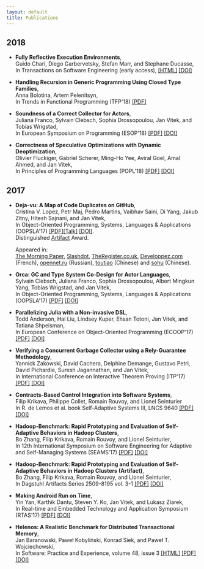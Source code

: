 ```yaml
---
layout: default
title: Publications
---
```


## 2018

<!-- July 16-18 
- **Tests from Traces: Automated Unit Test Extraction for R**,
  Filip Křikava, Jan Vitek, 
  In International Symposium on Software Testing and Analysis (ISSTA'18)
  [[PDF]]()
  [[DOI]]()
  [[Artifact]]()
-->

<!-- July 15-21 
- **KafKa: Gradual Typing for Objects**,
  Benjamin Chung, Paley Li, Francesco Zappa Nardelli, and Jan Vitek,
  In European Conference on Object-Oriented Programming (ECOOP'18)
  [[PDF]]()
  [[DOI]]()
-->

<!-- July 10-13
-  **Automated unit test generation using genthat**,
  Filip Křikava, Jan Vitek, 
  In The Conference for Users of R (userR!'18)
  [[PDF]]()
  [[DOI]]()
-->

- **Fully Reflective Execution Environments**,  
  Guido Chari, Diego Garbervetsky, Stefan Marr, and Stephane Ducasse,  
  In Transactions on Software Engineering (early access),
  [[HTML]](https://ieeexplore.ieee.org/document/8307099/)
  [[DOI]](https://doi.org/10.1109/TSE.2018.2812715)

- **Handling Recursion in Generic Programming Using Closed Type Families**,  
  Anna Bolotina, Artem Pelenitsyn,  
  In Trends in Functional Programming (TFP'18)
  [[PDF]](http://staff.mmcs.sfedu.ru/~ulysses/Papers/2018-TFP-dgp-recursion.pdf)

- **Soundness of a Correct Collector for Actors**,  
  Juliana Franco, Sylvain Clebsch, Sophia Drossopoulou, Jan Vitek, and Tobias Wrigstad,  
  In European Symposium on Programming (ESOP'18)
  [[PDF]](http://janvitek.org/pubs/esop18.pdf)
  [[DOI]](https://dx.doi.org/10.1007/978-3-319-89884-1_31)

- **Correctness of Speculative Optimizations with Dynamic Deoptimization**,  
  Olivier Fluckiger, Gabriel Scherer, Ming-Ho Yee, Aviral Goel, Amal Ahmed, and Jan Vitek,  
  In Principles of Programming Languages (POPL'18)
  [[PDF]](http://janvitek.org/pubs/popl18.pdf)
  [[DOI]](https://doi.org/10.1145/3158137)

## 2017

- **Deja-vu: A Map of Code Duplicates on GitHub**,  
  Cristina V. Lopez, Petr Maj, Pedro Martins, Vaibhav Saini, Di Yang, Jakub Zitny, Hitesh Sajnani, and Jan Vitek,  
  In Object-Oriented Programming, Systems, Languages & Applications (OOPSLA'17)
  [[PDF]](http://janvitek.org/pubs/oopsla17b.pdf)[[Talk]](https://www.youtube.com/watch?v=4M-ASEpVOaY)
  [[DOI]](https://doi.org/10.1145/3133908).  
  Distinguished [Artifact](http://mondego.ics.uci.edu/projects/dejavu/) Award.
  
  Appeared in:    
  [The Morning Paper](http://blog.acolyer.org/2017/11/20/dejavu-a-map-of-code-duplicates-on-github),
  [Slashdot](https://developers.slashdot.org/story/17/11/23/2352233/more-than-half-of-github-is-duplicate-code-researchers-find),
  [TheRegister.co.uk](https://www.theregister.co.uk/2017/11/21/github_duplicate_code/),
  [Developpez.com](https://www.developpez.com/actu/175363/GitHub-des-chercheurs-estiment-que-plus-de-la-moitie-des-codes-ecrits-en-Java-Python-C-Cplusplus-et-JavaScript-sont-dupliques/) (French),
  [opennet.ru](https://www.opennet.ru/opennews/art.shtml?num=47596) (Russian),
  [toutiao](https://www.toutiao.com/a6491879685222302221/) (Chinese) 
  and [sohu](http://www.sohu.com/a/206363660_114760) (Chinese).

- **Orca: GC and Type System Co-Design for Actor Languages**,  
  Sylvain Clebsch, Juliana Franco, Sophia Drossopoulou, Albert Mingkun Yang, Tobias Wrigstad, and Jan Vitek,  
  In Object-Oriented Programming, Systems, Languages & Applications (OOPSLA'17)
  [[PDF]](http://janvitek.org/pubs/oopsla17a.pdf)
  [[DOI]](https://doi.org/10.1145/3133896)

- **Parallelizing Julia with a Non-invasive DSL**,  
  Todd Anderson, Hai Liu, Lindsey Kuper, Ehsan Totoni, Jan Vitek, and Tatiana Shpeisman,  
  In European Conference on Object-Oriented Programming (ECOOP'17)
  [[PDF]](http://janvitek.org/pubs/ecoop17.pdf)
  [[DOI]](http://dx.doi.org/10.4230/LIPIcs.ECOOP.2017.4)

- **Verifying a Concurrent Garbage Collector using a Rely-Guarantee Methodology**,  
  Yannick Zakowski, David Cachera, Delphine Demange, Gustavo Petri, David Pichardie, Suresh Jagannathan, and Jan Vitek,  
  In International Conference on Interactive Theorem Proving (ITP'17)
  [[PDF]](http://janvitek.org/pubs/ITP17.pdf)
  [[DOI]](https://doi.org/10.1007/978-3-319-66107-0_31)

- **Contracts-Based Control Integration into Software Systems**,  
  Filip Krikava, Philippe Collet, Romain Rouvoy, and Lionel Seinturier  
  In R. de Lemos et al. book Self-Adaptive Systems III, LNCS 9640
  [[PDF]](https://link.springer.com/content/pdf/10.1007%2F978-3-319-74183-3_9.pdf)
  [[DOI]](https://doi.org/10.1007/978-3-319-74183-3)

- **Hadoop-Benchmark: Rapid Prototyping and Evaluation of Self-Adaptive Behaviors in Hadoop Clusters**,  
  Bo Zhang, Filip Krikava, Romain Rouvoy, and Lionel Seinturier,  
  In 12th International Symposium on Software Engineering for Adaptive and Self-Managing Systems (SEAMS’17)
  [[PDF]](https://hal.inria.fr/hal-01475635.pdf)
  [[DOI]](http://dx.doi.org/10.1109/SEAMS.2017.15)
    
- **Hadoop-Benchmark: Rapid Prototyping and Evaluation of Self-Adaptive Behaviors in Hadoop Clusters (Artifact)**,  
  Bo Zhang, Filip Krikava, Romain Rouvoy, and Lionel Seinturier,  
  In Dagstuhl Artifacts Series 2509-8195 vol. 3-1
  [[PDF]](http://drops.dagstuhl.de/opus/volltexte/2017/7139) 
  [[DOI]](http://dx.doi.org/10.4230/DARTS.3.1.1)

- **Making Android Run on Time**,  
  Yin Yan, Karthik Dantu, Steven Y. Ko, Jan Vitek, and Lukasz Ziarek,  
  In Real-time and Embedded Technology and Application Symposium (RTAS'17)
  [[PDF]](http://janvitek.org/pubs/rtas17.pdf)
  [[DOI]](https://doi.org/10.1109/RTAS.2017.38)

- **Helenos: A Realistic Benchmark for Distributed Transactional Memory**,  
  Jan Baranowski, Paweł Kobyliński, Konrad Siek, and Paweł T. Wojciechowski,  
  In Software: Practice and Experience, volume 48, issue 3
  [[HTML]](http://onlinelibrary.wiley.com/doi/10.1002/spe.2548/full)
  [[PDF]](https://arxiv.org/abs/1603.07899)
  [[DOI]](http://dx.doi.org/10.1002/spe.2548)

